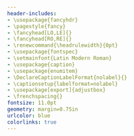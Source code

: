 ```yaml
---
header-includes:
- \usepackage{fancyhdr}
- \pagestyle{fancy}
- \fancyhead[LO,LE]{}
- \fancyhead[RO,RE]{}
- \renewcommand{\headrulewidth}{0pt}
- \usepackage{fontspec}
- \setmainfont{Latin Modern Roman}
- \usepackage{caption}
- \usepackage{enumitem}
- \DeclareCaptionLabelFormat{nolabel}{}
- \captionsetup{labelformat=nolabel}
- \usepackage[export]{adjustbox}
- \frenchspacing{}
fontsize: 11.0pt
geometry: margin=0.75in
urlcolor: blue
colorlinks: true
---
```

